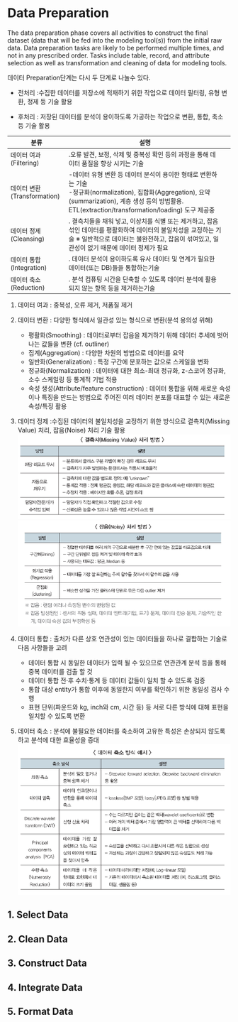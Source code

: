# Data Preparation
The data preparation phase covers all activities to construct the final dataset (data that will be fed into the modeling tool(s)) from the initial raw data. Data preparation tasks are likely to be performed multiple times, and not in any prescribed order. Tasks include table, record, and attribute selection as well as transformation and cleaning of data for modeling tools.

데이터 Preparation단계는 다시 두 단계로 나눌수 있다. 

* 전처리 :수집한 데이터를 저장소에 적재하기 위한 작업으로 데이터 필터링, 유형 변환, 정제 등 기술 활용

* 후처리 : 저장된 데이터를 분석이 용이하도록 가공하는 작업으로 변환, 통합, 축소 등 기술 활용

| 분류                      | 설명                                                                                                                                                               |     |
| ----------------------- | ---------------------------------------------------------------------------------------------------------------------------------------------------------------- | --- |
| 데이터 여과 (Filtering)      | .오류 발견, 보정, 삭제 및 중복성 확인 등의 과정을 통해 데이터 품질을 향상 시키는 기술                                                                                                              ||
| 데이터 변환(Transformation)  | -데이터 유형 변환 등 데이터 분석이 용이한 형태로 변환하는 기술 <br/> -정규화(normalization), 집합화(Aggregation), 요약(summarization), 계층 생성 등의 방법활용. ETL(extraction/transformation/loading) 도구 제공중||
| 데이터 정제(Cleansing)       | . 결측치들을 채워 넣고, 이상치를 식별 또는 제거하고, 잡음 섞인 데이터를 평활화하여 데이터의 불일치성을 교정하는 기술 ※ 일반적으로 데이터는 불완전하고, 잡음이 섞여있고, 일관성이 없기 때문에 데이터 정제가 필요||
| 데이터 통합(Integration)     | . 데이터 분석이 용이하도록 유사 데이터 및 연계가 필요한 데이터(또는 DB)들을 통합하는기술                                                                                                             ||
| 데이터 축소(Reduction)       | . 분석 컴퓨팅 시간을 단축할 수 있도록 데이터 분석에 활용되지 않는 항목 등을 제거하는기술                                                                                                              ||

1. 데이터 여과 : 중복성, 오류 제거, 저품질 제거
2. 데이터 변환 : 다양한 형식에서 일관성 있는 형식으로 변환(분석 용의성 위해)
    * 평활화(Smoothing) : 데이터로부터 잡음을 제거하기 위해 데이터 추세에 벗어나는 값들을 변환 (cf. outliner)
    * 집계(Aggregation) : 다양한 차원의 방법으로 데이터를 요약
    * 일반화(Generalization) : 특정 구간에 분포하는 값으로 스케일을 변화
    * 정규화(Normalization) : 데이터에 대한 최소-최대 정규화, z-스코어 정규화, 소수 스케일링 등 통계적 기법 적용
    * 속성 생성(Attribute/feature construction) : 데이터 통합을 위해 새로운 속성이나 특징을 만드는 방법으로 주어진 여러 데이터 분포를 대표할 수 있는 새로운 속성/특징 활용
3. 데이터 정제 :수집된 데이터의 불일치성을 교정하기 위한 방식으로 결측치(Missing Value) 처리, 잡음(Noise) 처리 기술 활용
![](/assets/missing.png)
![](/assets/noisy.png)
4. 데이터 통합 : 출처가 다른 상호 연관성이 있는 데이터들을 하나로 결합하는 기술로 다음 사항들을 고려
    * 데이터 통합 시 동일한 데이터가 입력 될 수 있으므로 연관관계 분석 등을 통해 중복 데이터를 검출 할 것
    * 데이터 통합 전·후 수치·통계 등 데이터 값들이 일치 할 수 있도록 검증
    * 통합 대상 entity가 통합 이후에 동일한지 여부를 확인하기 위한 동일성 검사 수행
    * 표현 단위(파운드와 kg, inch와 cm, 시간 등) 등 서로 다른 방식에 대해 표현을 일치할 수 있도록 변환

4. 데이터 축소 : 분석에 불필요한 데이터를 축소하여 고유한 특성은 손상되지 않도록 하고 분석에 대한 효율성을 증대
![](/assets/pca_de.png)


## 1. Select Data

## 2. Clean Data


## 3. Construct Data


## 4. Integrate Data

## 5. Format Data 